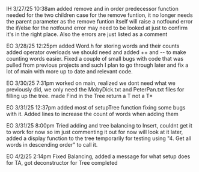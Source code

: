 IH 3/27/25 10:38am
 added remove and in order predecessor function needed for the two children case
 for the remove funtion, it no longer needs the parent parameter as the remove funtion itself will raise a notfound error 
   the if/else for the notfound error may need to be looked at just to confirm it's in the right place. Also the errors are just listed as a comment

EO 3/28/25 12:25pm
  added Word.h for storing words and their counts
    added operator overloads we should need and added ++ and -- to make counting words easier. 
  Fixed a couple of small bugs with code that was pulled from previous projects and such
  I plan to go through later and fix a lot of main with more up to date and relevant code.

EO 3/30/25 7:31pm
  worked on main, realized we dont need what we previously did, we only need the MobyDick.txt and PeterPan.txt files for filling up the tree.
  made Find in the Tree return a T not a T*

EO 3/31/25 12:37pm
  added most of setupTree function fixing some bugs with it. Added lines to increase the count of words when adding them

EO 3/31/25 8:00pm
  Tried adding and tree balancing to Insert, couldnt get it to work for now so im just commenting it out for now will look at it later, added a display function to the tree temporarily for testing using
  "4. Get all words in descending order" to call it. 

EO 4/2/25 2:14pm
  Fixed Balancing, added a message for what setup does for TA, got deconstructor for Tree completed
